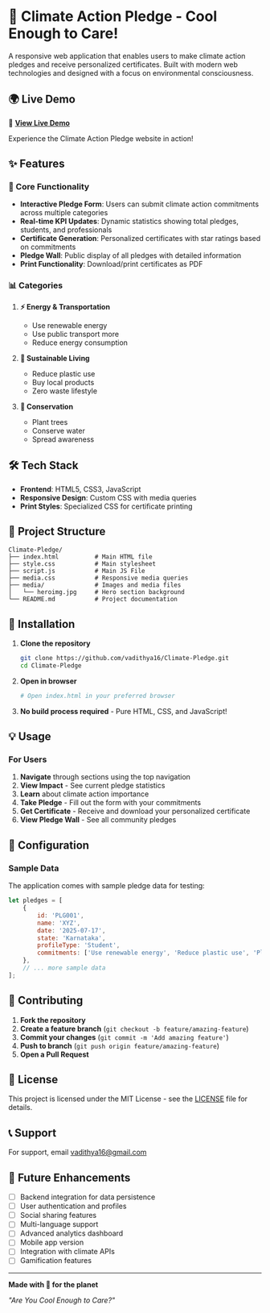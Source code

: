 # 🌱 Climate Action Pledge - Cool Enough to Care!

A responsive web application that enables users to make climate action pledges and receive personalized certificates. Built with modern web technologies and designed with a focus on environmental consciousness.

## 🌍 Live Demo

🚀 **[View Live Demo](https://www.vadithya.in/Climate-Pledge/)**

Experience the Climate Action Pledge website in action!


## ✨ Features

### 🎯 Core Functionality
- **Interactive Pledge Form**: Users can submit climate action commitments across multiple categories
- **Real-time KPI Updates**: Dynamic statistics showing total pledges, students, and professionals
- **Certificate Generation**: Personalized certificates with star ratings based on commitments
- **Pledge Wall**: Public display of all pledges with detailed information
- **Print Functionality**: Download/print certificates as PDF

### 📊 Categories
1. **⚡ Energy & Transportation**
   - Use renewable energy
   - Use public transport more
   - Reduce energy consumption

2. **🌿 Sustainable Living**
   - Reduce plastic use
   - Buy local products
   - Zero waste lifestyle

3. **🌱 Conservation**
   - Plant trees
   - Conserve water
   - Spread awareness

## 🛠️ Tech Stack

- **Frontend**: HTML5, CSS3, JavaScript
- **Responsive Design**: Custom CSS with media queries
- **Print Styles**: Specialized CSS for certificate printing

## 📁 Project Structure

```
Climate-Pledge/
├── index.html          # Main HTML file
├── style.css           # Main stylesheet
├── script.js           # Main JS File
├── media.css           # Responsive media queries
├── media/              # Images and media files
│   └── heroimg.jpg     # Hero section background
└── README.md           # Project documentation
```

## 🚀 Installation

1. **Clone the repository**
   ```bash
   git clone https://github.com/vadithya16/Climate-Pledge.git
   cd Climate-Pledge
   ```

2. **Open in browser**
   ```bash
   # Open index.html in your preferred browser
   ```

3. **No build process required** - Pure HTML, CSS, and JavaScript!

## 💡 Usage

### For Users
1. **Navigate** through sections using the top navigation
2. **View Impact** - See current pledge statistics
3. **Learn** about climate action importance
4. **Take Pledge** - Fill out the form with your commitments
5. **Get Certificate** - Receive and download your personalized certificate
6. **View Pledge Wall** - See all community pledges

## 🔧 Configuration

### Sample Data
The application comes with sample pledge data for testing:
```javascript
let pledges = [
    {
        id: 'PLG001',
        name: 'XYZ',
        date: '2025-07-17',
        state: 'Karnataka',
        profileType: 'Student',
        commitments: ['Use renewable energy', 'Reduce plastic use', 'Plant trees']
    },
    // ... more sample data
];
```

## 🤝 Contributing

1. **Fork the repository**
2. **Create a feature branch** (`git checkout -b feature/amazing-feature`)
3. **Commit your changes** (`git commit -m 'Add amazing feature'`)
4. **Push to branch** (`git push origin feature/amazing-feature`)
5. **Open a Pull Request**

## 📄 License

This project is licensed under the MIT License - see the [LICENSE](LICENSE) file for details.

## 📞 Support

For support, email vadithya16@gmail.com 

## 🚀 Future Enhancements

- [ ] Backend integration for data persistence
- [ ] User authentication and profiles
- [ ] Social sharing features
- [ ] Multi-language support
- [ ] Advanced analytics dashboard
- [ ] Mobile app version
- [ ] Integration with climate APIs
- [ ] Gamification features

---

**Made with 💚 for the planet**

*"Are You Cool Enough to Care?"*
